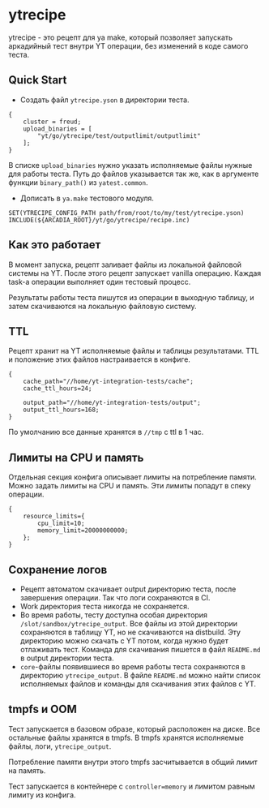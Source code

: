 # ytrecipe

ytrecipe - это рецепт для ya make, который позволяет запускать аркадийный тест
внутри YT операции, без изменений в коде самого теста.

## Quick Start

* Создать файл `ytrecipe.yson`  в директории теста.
```
{
    cluster = freud;
    upload_binaries = [
        "yt/go/ytrecipe/test/outputlimit/outputlimit"
    ];
}
```
В списке `upload_binaries` нужно указать исполняемые файлы нужные для работы теста. Путь
до файлов указывается так же, как в аргументе функции `binary_path()` из `yatest.common`.

* Дописать в `ya.make` тестового модуля.
```
SET(YTRECIPE_CONFIG_PATH path/from/root/to/my/test/ytrecipe.yson)
INCLUDE(${ARCADIA_ROOT}/yt/go/ytrecipe/recipe.inc)
```

## Как это работает

В момент запуска, рецепт заливает файлы из локальной файловой системы на YT. После
этого рецепт запускает vanilla операцию. Каждая task-а операции выполняет один тестовый
процесс.

Результаты работы теста пишутся из операции в выходную таблицу, и затем скачиваются
на локальную файловую систему.

## TTL

Рецепт хранит на YT исполняемые файлы и таблицы результатами. TTL и положение этих
файлов настраивается в конфиге.

```
{
    cache_path="//home/yt-integration-tests/cache";
    cache_ttl_hours=24;

    output_path="//home/yt-integration-tests/output";
    output_ttl_hours=168;
}
```

По умолчанию все данные хранятся в `//tmp` с ttl в 1 час.

## Лимиты на CPU и память

Отдельная секция конфига описывает лимиты на потребление памяти. Можно задать лимиты на
CPU и память. Эти лимиты попадут в спеку операции.

```
{
    resource_limits={
        cpu_limit=10;
        memory_limit=20000000000;
    };
}
```

## Сохранение логов

- Рецепт автоматом скачивает output директорию теста, после завершения операции. Так что логи сохраняются в CI.
- Work директория теста никогда не сохраняется.
- Во время работы, тесту доступна особая директория `/slot/sandbox/ytrecipe_output`. Все
файлы из этой директории сохраняются в таблицу YT, но не скачиваются на distbuild. Эту директорию
можно скачать с YT потом, когда нужно будет отлаживать тест. Команда для скачивания
пишется в файл `README.md` в output директории теста.
- `core`-файлы появившиеся во время работы теста сохраняются в директорию `ytrecipe_output`.
В файле `README.md` можно найти список исполняемых файлов и команды для скачивания этих
файлов с YT.

## tmpfs и OOM

Тест запускается в базовом образе, который расположен на диске. Все остальные файлы
хранятся в tmpfs. В tmpfs хранятся исполняемые файлы, логи, `ytrecipe_output`.

Потребление памяти внутри этого tmpfs засчитывается в общий лимит на память.

Тест запускается в контейнере с `controller=memory` и лимитом равным лимиту из конфига.
